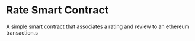 # Rate Smart Contract

A simple smart contract that associates a rating and review to an ethereum transaction.s

